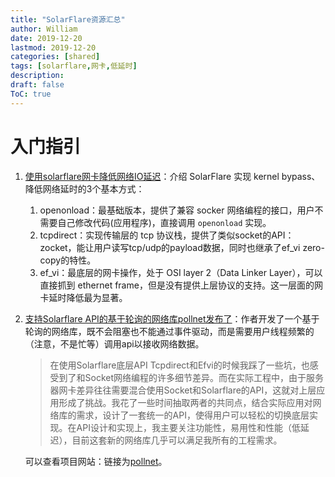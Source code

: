 ```yaml
---
title: "SolarFlare资源汇总"
author: William
date: 2019-12-20
lastmod: 2019-12-20
categories: [shared]
tags: [solarflare,网卡,低延时]
description: 
draft: false
ToC: true
---
```


# 入门指引

1. [使用solarflare网卡降低网络IO延迟](https://zhuanlan.zhihu.com/p/59242346)：介绍 SolarFlare 实现 kernel bypass、降低网络延时的3个基本方式：

   1. openonload：最基础版本，提供了兼容 socker 网络编程的接口，用户不需要自己修改代码(应用程序)，直接调用 `openonload` 实现。
   2. tcpdirect：实现传输层的 tcp 协议栈，提供了类似socket的API：zocket，能让用户读写tcp/udp的payload数据，同时也继承了ef_vi zero-copy的特性。
   3. ef_vi：最底层的网卡操作，处于 OSI layer 2（Data Linker Layer），可以直接抓到 ethernet frame，但是没有提供上层协议的支持。这一层面的网卡延时降低最为显著。

2. [支持Solarflare API的基于轮询的网络库pollnet发布了](https://zhuanlan.zhihu.com/p/66485526)：作者开发了一个基于轮询的网络库，既不会阻塞也不能通过事件驱动，而是需要用户线程频繁的（注意，不是忙等）调用api以接收网络数据。

   > 在使用Solarflare底层API Tcpdirect和Efvi的时候我踩了一些坑，也感受到了和Socket网络编程的许多细节差异。而在实际工程中，由于服务器网卡差异往往需要混合使用Socket和Solarflare的API，这就对上层应用形成了挑战。我花了一些时间抽取两者的共同点，结合实际应用对网络库的需求，设计了一套统一的API，使得用户可以轻松的切换底层实现。在API设计和实现上，我主要关注功能性，易用性和性能（低延迟），目前这套新的网络库几乎可以满足我所有的工程需求。

   可以查看项目网站：链接为[pollnet](https://link.zhihu.com/?target=https%3A//github.com/MengRao/pollnet)。

